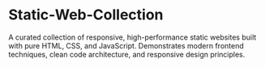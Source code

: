 # Static-Web-Collection
A curated collection of responsive, high-performance static websites built with pure HTML, CSS, and JavaScript. Demonstrates modern frontend techniques, clean code architecture, and responsive design principles.
